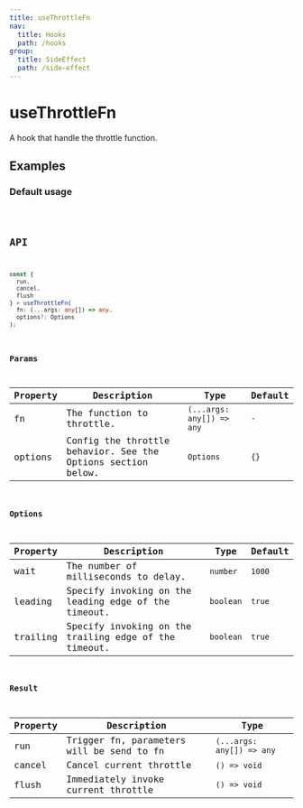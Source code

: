```yaml
---
title: useThrottleFn
nav:
  title: Hooks
  path: /hooks
group:
  title: SideEffect
  path: /side-effect
---
```


# useThrottleFn

<Tag lang="en-US" tags="ssr&crossPlatform"></Tag>

A hook that handle the throttle function.

## Examples

### Default usage

<code src="./demo/demo1.tsx" />

## API

```typescript
const {
  run,
  cancel,
  flush
} = useThrottleFn(
  fn: (...args: any[]) => any,
  options?: Options
);
```

### Params

| Property | Description                                                  | Type                      | Default |
|----------|--------------------------------------------------------------|---------------------------|---------|
| fn       | The function to throttle.                                    | `(...args: any[]) => any` | `-`     |
| options  | Config the throttle behavior. See the Options section below. | `Options`                 | `{}`    |

### Options

| Property | Description                                           | Type      | Default |
|----------|-------------------------------------------------------|-----------|---------|
| wait     | The number of milliseconds to delay.                  | `number`  | `1000`  |
| leading  | Specify invoking on the leading edge of the timeout.  | `boolean` | `true`  |
| trailing | Specify invoking on the trailing edge of the timeout. | `boolean` | `true`  |

### Result

| Property | Description                               | Type                      |
|----------|-------------------------------------------|---------------------------|
| run      | Trigger fn, parameters will be send to fn | `(...args: any[]) => any` |
| cancel   | Cancel current throttle                   | `() => void`              |
| flush    | Immediately invoke current throttle       | `() => void`              |
